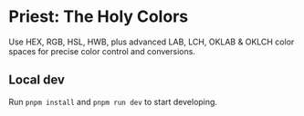 # Priest: The Holy Colors

Use HEX, RGB, HSL, HWB, plus advanced LAB, LCH, OKLAB & OKLCH color spaces for precise color control and conversions.

## Local dev

Run `pnpm install` and `pnpm run dev` to start developing.
